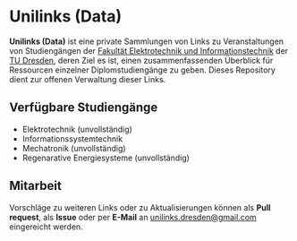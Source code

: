 # Unilinks (Data)

**Unilinks (Data)** ist eine private Sammlungen von Links zu Veranstaltungen von Studiengängen der [Fakultät Elektrotechnik und Informationstechnik](https://tu-dresden.de/ing/elektrotechnik) der [TU Dresden](https://tu-dresden.de/), deren Ziel es ist, einen zusammenfassenden Überblick für Ressourcen einzelner Diplomstudiengänge zu geben. Dieses Repository dient zur offenen Verwaltung dieser Links.

## Verfügbare Studiengänge

* Elektrotechnik              (unvollständig)
* Informationssystemtechnik
* Mechatronik                 (unvollständig)
* Regenarative Energiesysteme (unvollständig)

## Mitarbeit

Vorschläge zu weiteren Links oder zu Aktualisierungen können als **Pull request**, als **Issue** oder per **E-Mail** an unilinks.dresden@gmail.com eingereicht werden. 
